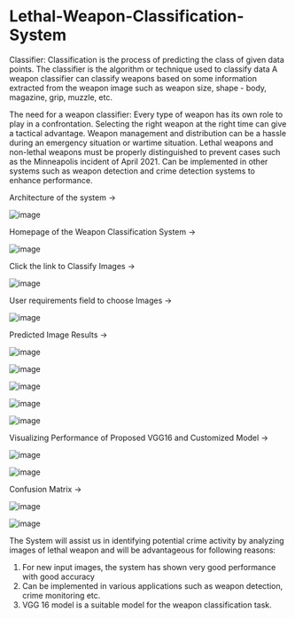 # Lethal-Weapon-Classification-System

Classifier:
Classification is the process of predicting the class of given data points.
The classifier is the algorithm or technique used to classify data
A weapon classifier can classify weapons based on some information extracted from the weapon image such as weapon size, shape - body, magazine, grip, muzzle, etc.

The need for a weapon classifier:
Every type of weapon has its own role to play in a confrontation. Selecting the right weapon at the right time can give a tactical advantage.
Weapon management and distribution can be a hassle during an emergency situation or wartime situation.
Lethal weapons and non-lethal weapons must be properly distinguished to prevent cases such as the Minneapolis incident of April 2021.
Can be implemented in other systems such as weapon detection and crime detection systems to enhance performance.

Architecture of the system ->

![image](https://user-images.githubusercontent.com/78581366/182007972-7d10cb9a-1047-4a36-8922-bd42f7ad29a0.png)


Homepage of the Weapon Classification System ->

![image](https://user-images.githubusercontent.com/78581366/182008001-8045f4e4-ef9d-4090-9ccc-5a3dca511a40.png)


Click the link to Classify Images ->

![image](https://user-images.githubusercontent.com/78581366/182008010-8a4cc30c-1205-43b4-9e60-ac7af2147ac1.png)

User requirements field to choose Images ->

![image](https://user-images.githubusercontent.com/78581366/182008032-90b5db05-fdf8-4889-b45d-87b0c58c8a9d.png)

Predicted Image Results ->

![image](https://user-images.githubusercontent.com/78581366/182008073-d0edeca3-a93e-49e6-a588-2b8f8bc39398.png)

![image](https://user-images.githubusercontent.com/78581366/182008045-c35c5d0f-3e5e-466d-b5db-bdc58e604c39.png)  

![image](https://user-images.githubusercontent.com/78581366/182008052-c2c1336a-79e4-4333-b217-5c1e0f9b8e00.png)

![image](https://user-images.githubusercontent.com/78581366/182008068-e911f6b8-7713-440a-97cf-4388e4993e8c.png)

![image](https://user-images.githubusercontent.com/78581366/182008078-4b36157f-f0ab-4726-a699-7bdb779ee6ad.png)


Visualizing Performance of Proposed VGG16 and Customized Model ->

![image](https://user-images.githubusercontent.com/78581366/182008088-d6bd583f-5e91-42f3-a22d-45000944c73a.png)

![image](https://user-images.githubusercontent.com/78581366/182008092-0ad7decd-da8f-4f4a-90ff-0a3b9a0d8aeb.png)


Confusion Matrix ->

![image](https://user-images.githubusercontent.com/78581366/182008114-e749bef4-b3ea-48da-b25f-dc8a7b876054.png)

![image](https://user-images.githubusercontent.com/78581366/182008115-0a39fd85-7bcf-4f8e-951d-620e014a1155.png)


The System will assist us in identifying potential crime activity by analyzing images of lethal weapon and will be advantageous for following reasons:

1) For new input images, the system has shown very good performance with good accuracy
2) Can be implemented in various applications such as weapon detection, crime monitoring etc.
3) VGG 16 model is a suitable model for the weapon classification task.










